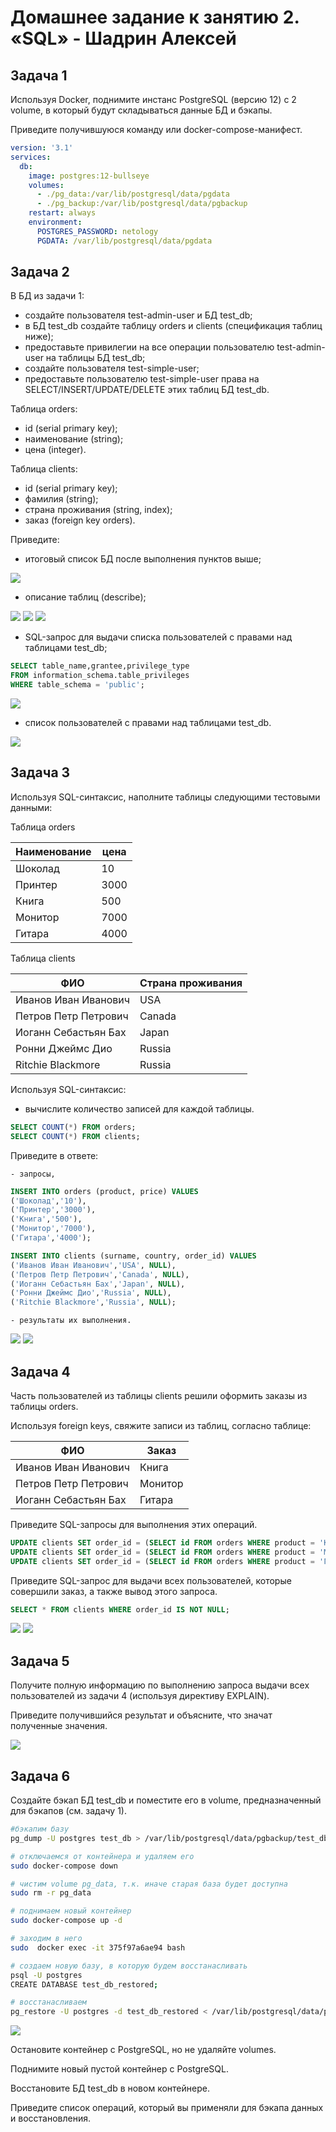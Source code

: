 # Домашнее задание к занятию 2. «SQL» - Шадрин Алексей

## Задача 1

Используя Docker, поднимите инстанс PostgreSQL (версию 12) c 2 volume, 
в который будут складываться данные БД и бэкапы.

Приведите получившуюся команду или docker-compose-манифест.


```yml
version: '3.1'
services:
  db:
    image: postgres:12-bullseye
    volumes:
      - ./pg_data:/var/lib/postgresql/data/pgdata
      - ./pg_backup:/var/lib/postgresql/data/pgbackup
    restart: always
    environment:
      POSTGRES_PASSWORD: netology
      PGDATA: /var/lib/postgresql/data/pgdata
```

## Задача 2

В БД из задачи 1: 

- создайте пользователя test-admin-user и БД test_db;
- в БД test_db создайте таблицу orders и clients (спeцификация таблиц ниже);
- предоставьте привилегии на все операции пользователю test-admin-user на таблицы БД test_db;
- создайте пользователя test-simple-user;
- предоставьте пользователю test-simple-user права на SELECT/INSERT/UPDATE/DELETE этих таблиц БД test_db.

Таблица orders:

- id (serial primary key);
- наименование (string);
- цена (integer).

Таблица clients:

- id (serial primary key);
- фамилия (string);
- страна проживания (string, index);
- заказ (foreign key orders).

Приведите:

- итоговый список БД после выполнения пунктов выше;

![](https://github.com/AleksShadrin/netology/blob/main/06-db-02-sql/files/1_1.png)

- описание таблиц (describe);

![](https://github.com/AleksShadrin/netology/blob/main/06-db-02-sql/files/1_2.png)
![](https://github.com/AleksShadrin/netology/blob/main/06-db-02-sql/files/1_3.png)
![](https://github.com/AleksShadrin/netology/blob/main/06-db-02-sql/files/1_4.png)


- SQL-запрос для выдачи списка пользователей с правами над таблицами test_db;

```sql
SELECT table_name,grantee,privilege_type 
FROM information_schema.table_privileges
WHERE table_schema = 'public';
```

![](https://github.com/AleksShadrin/netology/blob/main/06-db-02-sql/files/1_5.png)


- список пользователей с правами над таблицами test_db.

![](https://github.com/AleksShadrin/netology/blob/main/06-db-02-sql/files/1_6.png)

## Задача 3

Используя SQL-синтаксис, наполните таблицы следующими тестовыми данными:

Таблица orders

|Наименование|цена|
|------------|----|
|Шоколад| 10 |
|Принтер| 3000 |
|Книга| 500 |
|Монитор| 7000|
|Гитара| 4000|

Таблица clients

|ФИО|Страна проживания|
|------------|----|
|Иванов Иван Иванович| USA |
|Петров Петр Петрович| Canada |
|Иоганн Себастьян Бах| Japan |
|Ронни Джеймс Дио| Russia|
|Ritchie Blackmore| Russia|

Используя SQL-синтаксис:
- вычислите количество записей для каждой таблицы.

```sql
SELECT COUNT(*) FROM orders;
SELECT COUNT(*) FROM clients;
```

Приведите в ответе:

    - запросы,

```sql
INSERT INTO orders (product, price) VALUES
('Шоколад','10'),
('Принтер','3000'),
('Книга','500'),
('Монитор','7000'),
('Гитара','4000');
```

```sql
INSERT INTO clients (surname, country, order_id) VALUES 
('Иванов Иван Иванович','USA', NULL),
('Петров Петр Петрович','Canada', NULL),
('Иоганн Себастьян Бах','Japan', NULL),
('Ронни Джеймс Дио','Russia', NULL),
('Ritchie Blackmore','Russia', NULL);
```

    - результаты их выполнения.

![](https://github.com/AleksShadrin/netology/blob/main/06-db-02-sql/files/2_1.png)
![](https://github.com/AleksShadrin/netology/blob/main/06-db-02-sql/files/2_2.png)

## Задача 4

Часть пользователей из таблицы clients решили оформить заказы из таблицы orders.

Используя foreign keys, свяжите записи из таблиц, согласно таблице:

|ФИО|Заказ|
|------------|----|
|Иванов Иван Иванович| Книга |
|Петров Петр Петрович| Монитор |
|Иоганн Себастьян Бах| Гитара |

Приведите SQL-запросы для выполнения этих операций.

```sql
UPDATE clients SET order_id = (SELECT id FROM orders WHERE product = 'Книга') WHERE surname = 'Иванов Иван Иванович';
UPDATE clients SET order_id = (SELECT id FROM orders WHERE product = 'Монитор') WHERE surname = 'Петров Петр Петрович';
UPDATE clients SET order_id = (SELECT id FROM orders WHERE product = 'Гитара') WHERE surname = 'Иоганн Себастьян Бах';
```

Приведите SQL-запрос для выдачи всех пользователей, которые совершили заказ, а также вывод этого запроса.
 
```sql
SELECT * FROM clients WHERE order_id IS NOT NULL;
```

![](https://github.com/AleksShadrin/netology/blob/main/06-db-02-sql/files/4_1.png)
![](https://github.com/AleksShadrin/netology/blob/main/06-db-02-sql/files/4_2.png)

## Задача 5

Получите полную информацию по выполнению запроса выдачи всех пользователей из задачи 4 
(используя директиву EXPLAIN).

Приведите получившийся результат и объясните, что значат полученные значения.

![](https://github.com/AleksShadrin/netology/blob/main/06-db-02-sql/files/5_1.png)

## Задача 6

Создайте бэкап БД test_db и поместите его в volume, предназначенный для бэкапов (см. задачу 1).

```bash
#бэкапим базу
pg_dump -U postgres test_db > /var/lib/postgresql/data/pgbackup/test_db.dump

# отключаемся от контейнера и удаляем его
sudo docker-compose down

# чистим volume pg_data, т.к. иначе старая база будет доступна
sudo rm -r pg_data

# поднимаем новый контейнер
sudo docker-compose up -d

# заходим в него
sudo  docker exec -it 375f97a6ae94 bash

# создаем новую базу, в которую будем восстанасливать
psql -U postgres
CREATE DATABASE test_db_restored;

# восстанасливаем 
pg_restore -U postgres -d test_db_restored < /var/lib/postgresql/data/pgbackup/test_db.dump
```

![](https://github.com/AleksShadrin/netology/blob/main/06-db-02-sql/files/6_1.png)


Остановите контейнер с PostgreSQL, но не удаляйте volumes.

Поднимите новый пустой контейнер с PostgreSQL.

Восстановите БД test_db в новом контейнере.

Приведите список операций, который вы применяли для бэкапа данных и восстановления. 

